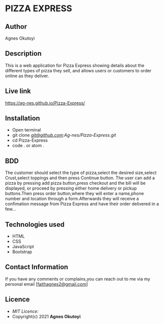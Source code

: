 # PIZZA EXPRESS

## Author
Agnes Okutoyi

## Description
This is a web application for Pizza Express showing details about the different types of pizza they sell, and allows users or customers to order online as they deliver.

## Live link
https://ag-nes.github.io/Pizza-Express/

## Installation
  * Open terminal
  * git clone *git@github.com:Ag-nes/Pizza-Express.git*
  * cd Pizza-Express
  * code . or atom .

## BDD
The customer should select the type of pizza,select the desired size,select Crust,select toppings and then press Continue button. The user can add a pizza by pressing add pizza button,press checkout and the bill will be displayed, or proceed by pressing either home delivery or pickup buttons.Then press order button,where they will enter a name,phone number and location through a form.Afterwards they will receive a confimation message from Pizza Express and have their order delivered in a few... 

## Technologies used
  * HTML
  * CSS
  * JavaScript
  * Bootstrap

## Contact Information
  If you have any comments or complains,you can reach out to me via my personal email [faithagnes2@gmail.com]

## Licence
  * *MIT Licence:*
  * Copyright(c) 2021 **Agnes Okutoyi**
